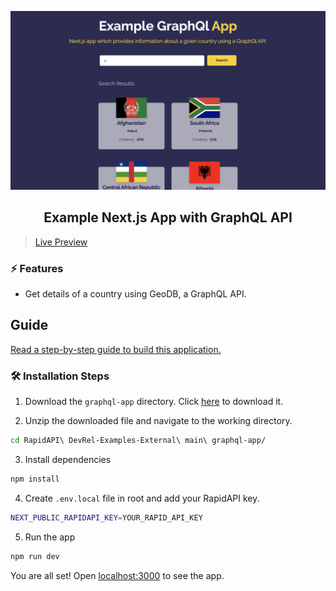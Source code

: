 ![cover](assets/cover.png)

<div align="center">
	<h2>Example Next.js App with GraphQL API</h2>
</div>

> [Live Preview](https://rapidapi-example-graphql-app.vercel.app/)

### ⚡️ Features

- Get details of a country using GeoDB, a GraphQL API.

## Guide

[Read a step-by-step guide to build this application.](https://rapidapi.com/guides/build-graphql-app)

### 🛠️ Installation Steps

1. Download the `graphql-app` directory. Click [here](https://download-directory.github.io/?url=https://github.com/RapidAPI/DevRel-Examples-External/tree/main/graphql-app) to download it.

2. Unzip the downloaded file and navigate to the working directory.

```bash
cd RapidAPI\ DevRel-Examples-External\ main\ graphql-app/
```

3. Install dependencies

```bash
npm install
```

4. Create `.env.local` file in root and add your RapidAPI key.

```bash
NEXT_PUBLIC_RAPIDAPI_KEY=YOUR_RAPID_API_KEY
```

5. Run the app

```bash
npm run dev
```

You are all set! Open [localhost:3000](http://localhost:3000/) to see the app.
